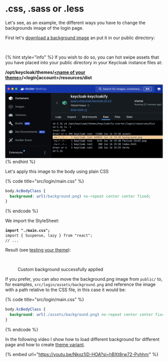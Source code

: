 # .css, .sass or .less

Let's see, as an example, the different ways you have to change the backgrounds image of the login page.

First let's [download a background image](https://coolbackgrounds.io/) an put it in our public directory:

<figure><img src="../../../.gitbook/assets/image (25).png" alt=""><figcaption></figcaption></figure>

{% hint style="info" %}
If you wish to do so, you can hot swipe assets that you have placed into your public directory in your Keycloak instance files at:

**/opt/keycloak/themes/**[**\<name of your theme>**](../../../build-options/themename.md)**/\<login|account>/resources/dist**

<img src="../../../.gitbook/assets/image (28).png" alt="" data-size="original">
{% endhint %}

Let's apply this image to the body using plain CSS

{% code title="src/login/main.css" %}
```css
body.kcBodyClass {
  background: url(/background.png) no-repeat center center fixed;
}
```
{% endcode %}

We import the StyleSheet:

<pre class="language-tsx" data-title="src/login/KcPage.tsx"><code class="lang-tsx"><strong>import "./main.css";
</strong>import { Suspense, lazy } from "react";
// ...
</code></pre>

Result (see [testing your theme](../../../testing-your-theme/)):

<figure><img src="../../../.gitbook/assets/image (26).png" alt=""><figcaption><p>Custom background successfully applied</p></figcaption></figure>

If you prefer, you can also move the background.png image from `public/` to, for examples, `src/login/assets/background.png` and reference the image with a path relative to the CSS file, in this case it would be:

{% code title="src/login/main.css" %}
```css
body.kcBodyClass {
  background: url(./assets/background.png) no-repeat center center fixed;
}
```
{% endcode %}

In the following video I show how to load different background for different page and how to create [theme variant](../../../theme-variants.md).

{% embed url="https://youtu.be/Nkoz1iD-HOA?si=hBXt8rw72-Pvhhnr" %}

